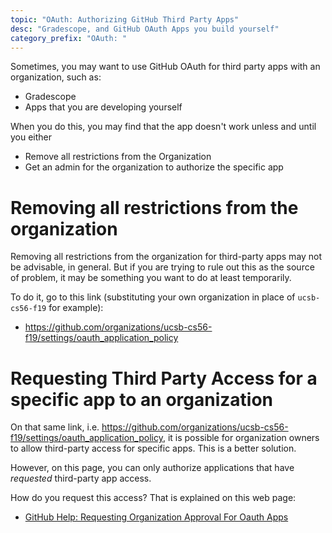 ```yaml
---
topic: "OAuth: Authorizing GitHub Third Party Apps"
desc: "Gradescope, and GitHub OAuth Apps you build yourself"
category_prefix: "OAuth: "
---
```


Sometimes, you may want to use  GitHub OAuth for third party apps with an organization, such as:
* Gradescope
* Apps that you are developing yourself

When you do this, you may find that the app doesn't work unless and until you either
* Remove all restrictions from the Organization
* Get an admin for the organization to authorize the specific app

# Removing all restrictions from the organization

Removing all restrictions from the organization for third-party apps may not be advisable, in general. But if you are trying to rule
out this as the source of problem, it may be something you want to do at least temporarily.

To do it, go to this link (substituting your own organization in place of `ucsb-cs56-f19` for example):

* <https://github.com/organizations/ucsb-cs56-f19/settings/oauth_application_policy>

# Requesting Third Party Access for a specific app to an organization

On that same link, i.e. <https://github.com/organizations/ucsb-cs56-f19/settings/oauth_application_policy>, it is
possible for organization owners to allow third-party access for specific apps.  This is a better solution.

However, on this page, you can only authorize applications that have *requested* third-party app access.

How do you request this access? That is explained on this web page:
* [GitHub Help: Requesting Organization Approval For Oauth Apps](https://help.github.com/en/github/setting-up-and-managing-your-github-user-account/requesting-organization-approval-for-oauth-apps)


